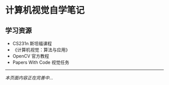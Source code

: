 # 计算机视觉自学笔记

## 学习资源

- CS231n 斯坦福课程
- 《计算机视觉：算法与应用》
- OpenCV 官方教程
- Papers With Code 视觉任务

---

*本页面内容正在完善中...*